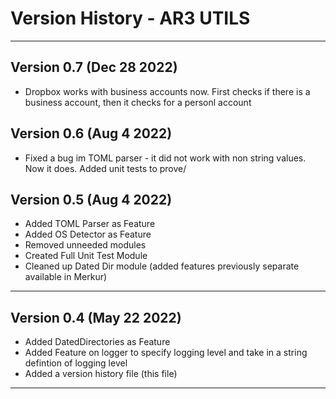 # Version History - AR3 UTILS
***

## Version 0.7 (Dec 28 2022)
- Dropbox works with business accounts now. First checks if there is a business account, then it checks for a personl account


## Version 0.6 (Aug 4 2022)
- Fixed a bug im TOML parser - it did not work with non string values. Now it does. Added unit tests to prove/

## Version 0.5 (Aug 4 2022)
- Added TOML Parser as Feature
- Added OS Detector as Feature
- Removed unneeded modules
- Created Full Unit Test Module
- Cleaned up Dated Dir module (added features previously separate available in Merkur)

***

## Version 0.4 (May 22 2022)
- Added DatedDirectories as Feature
- Added Feature on logger to specify logging level and take in a string defintion of logging level
- Added a version history file (this file)

***





